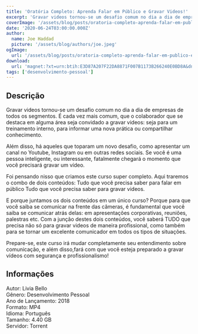 ```yaml
---
title: 'Oratória Completo: Aprenda Falar em Público e Gravar Videos!'
excerpt: 'Gravar videos tornou-se um desafio comum no dia a dia de empresas de todos os segmentos. É cada vez mais comum, que o colaborador que se destaca em alguma área seja convidado a gravar videos: seja para um treinamento interno, para informar uma nova prática ou compartilhar conhecimento.'
coverImage: '/assets/blog/posts/oratoria-completo-aprenda-falar-em-publico-e-gravar-videos.jpg'
date: '2020-06-24T03:00:00.000Z'
author:
  name: Joe Haddad
  picture: '/assets/blog/authors/joe.jpeg'
ogImage:
  url: '/assets/blog/posts/oratoria-completo-aprenda-falar-em-publico-e-gravar-videos.jpg'
download:
  url: 'magnet:?xt=urn:btih:E3D87A207F22DA8871F007B1173B266240E0BD8A&dn=Udemy%20-%20The%20Speaker%20-%20Orat%c3%b3ria%20-%20Aprenda%20Falar%20em%20P%c3%bablico%20e%20Gravar%20Videos&tr=udp%3a%2f%2ftracker.openbittorrent.com%3a1337%2fannounce&tr=udp%3a%2f%2ftracker.opentrackr.org%3a1337%2fannounce'
tags: ['desenvolvimento-pessoal']
---
```

<h2>Descrição</h2>
<p></p><p>Gravar videos tornou-se um desafio comum no dia a dia de empresas de todos os segmentos. É cada vez mais comum, que o colaborador que se destaca em alguma área seja convidado a gravar videos: seja para um treinamento interno, para informar uma nova prática ou compartilhar conhecimento.</p><p>Além disso, há aqueles que toparam um novo desafio, como apresentar um canal no Youtube, Instagram ou em outras redes sociais. Se você é uma pessoa inteligente, ou interessante, fatalmente chegará o momento que você precisará gravar um vídeo.</p><p>Foi pensando nisso que criamos este curso super completo. Aqui traremos o combo de dois conteúdos: Tudo que você precisa saber para falar em público Tudo que você precisa saber para gravar videos.</p><p>E porque juntamos os dois conteúdos em um único curso? Porque para que você saiba se comunicar na frente das câmeras, é fundamental que você saiba se comunicar atrás delas: em apresentações corporativas, reuniões, palestras etc. Com a junção destes dois conteúdos, você saberá TUDO que precisa não só para gravar videos de maneira profissional, como também para se tornar um excelente comunicador em todos os tipos de situações.</p><p>Prepare-se, este curso irá mudar completamente seu entendimento sobre comunicação, e além disso,fará com que você esteja preparado a gravar vídeos com segurança e profissionalismo!</p><h2>Informações</h2><p>Autor: Livia Bello<br/>Gênero: Desenvolvimento Pessoal<br/>Ano de Lançamento: 2018<br/>Formato: MP4<br/>Idioma: Português<br/>Tamanho: 4.40 GB<br/>Servidor: Torrent</p>